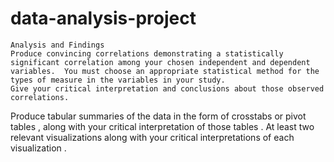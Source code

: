# data-analysis-project

	Analysis and Findings 
	Produce convincing correlations demonstrating a statistically significant correlation among your chosen independent and dependent variables.  You must choose an appropriate statistical method for the types of measure in the variables in your study. 
	Give your critical interpretation and conclusions about those observed correlations.
Produce tabular summaries of the data in the form of crosstabs or pivot tables , along with your critical interpretation of those tables .
At least two relevant visualizations along with your critical interpretations of each visualization .


